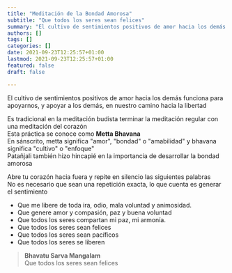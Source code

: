 ```yaml
---
title: "Meditación de la Bondad Amorosa"
subtitle: "Que todos los seres sean felices"
summary: "El cultivo de sentimientos positivos de amor hacia los demás funciona para apoyarnos, y apoyar a los demás, en nuestro camino hacia la libertad"
authors: []
tags: []
categories: []
date: 2021-09-23T12:25:57+01:00
lastmod: 2021-09-23T12:25:57+01:00
featured: false
draft: false

---
```

El cultivo de sentimientos positivos de amor hacia los demás funciona para apoyarnos, y apoyar a los demás, en nuestro camino hacia la libertad

Es tradicional en la meditación budista terminar la meditación regular con una meditación del corazón\
Esta práctica se conoce como **Metta Bhavana**\
En sánscrito, metta significa "amor", "bondad" o "amabilidad" y bhavana significa "cultivo" o "enfoque"\
Patañjali también hizo hincapié en la importancia de desarrollar la bondad amorosa

Abre tu corazón hacia fuera y repite en silencio las siguientes palabras\
No es necesario que sean una repetición exacta, lo que cuenta es generar el sentimiento

- Que me libere de toda ira, odio, mala voluntad y animosidad.
- Que genere amor y compasión, paz y buena voluntad
- Que todos los seres compartan mi paz, mi armonía.
- Que todos los seres sean felices
- Que todos los seres sean pacíficos
- Que todos los seres se liberen

>**Bhavatu Sarva Mangalam**\
>Que todos los seres sean felices
